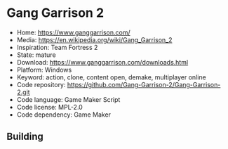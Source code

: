 # Gang Garrison 2

- Home: https://www.ganggarrison.com/
- Media: https://en.wikipedia.org/wiki/Gang_Garrison_2
- Inspiration: Team Fortress 2
- State: mature
- Download: https://www.ganggarrison.com/downloads.html
- Platform: Windows
- Keyword: action, clone, content open, demake, multiplayer online
- Code repository: https://github.com/Gang-Garrison-2/Gang-Garrison-2.git
- Code language: Game Maker Script
- Code license: MPL-2.0
- Code dependency: Game Maker

## Building
